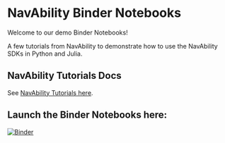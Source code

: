 # NavAbility Binder Notebooks

Welcome to our demo Binder Notebooks! 

A few tutorials from NavAbility to demonstrate how to use the NavAbility SDKs in Python and Julia. 

## NavAbility Tutorials Docs

See [NavAbility Tutorials here](https://navability.github.io/NavAbilitySDK.py/nvatutorials.html).

## Launch the Binder Notebooks here: 

[![Binder](https://mybinder.org/badge_logo.svg)](https://mybinder.org/v2/gh/NavAbility/BinderNotebooks/HEAD)
